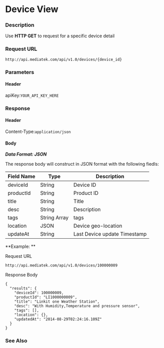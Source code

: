 # Device View

### Description

Use **HTTP GET** to request for a specific device detail

### Request URL

```
http://api.mediatek.com/api/v1.0/devices/{device_id}
```

### Parameters

#### Header

apiKey:`YOUR_API_KEY_HERE`

### Response

#### Header

Content-Type:`application/json`
#### Body

***Data Format: JSON***

The response body will construct in JSON format with the following fiedls:

| Field Name | Type |Description|
| --- | --- | --- |
| deviceId | String | Device ID |
| productId | String | Product ID |
| title | String | Title |
| desc | String | Description |
| tags | String Array | tags |
| location | JSON | Device geo-location |
| updateAt | String | Last Device update Timestamp |

**Example: **

Request URL
```
http://api.mediatek.com/api/v1.0/devices/100000009
```
Response Body

```
{
  "results": {
    "deviceId": 100000009,
    "productId": "LI1000000009",
    "title": "Linkit one Weather Station",
    "desc": "With Humidity,Temperature and pressure sensor",
    "tags": [],
    "location": {},
    "updatedAt": "2014-08-29T02:24:16.109Z"
  }
}
```

### See Also
